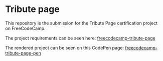 # Tribute page

This repository is the submission for the Tribute Page certification project on FreeCodeCamp.

The project requirements can be seen here: [freecodecamp-tribute-page](https://www.freecodecamp.org/learn/2022/responsive-web-design/build-a-tribute-page-project/build-a-tribute-page)

The rendered project can be seen on this CodePen page: [freecodecamp-tribute-page-pen](https://codepen.io/vioricaviorica/full/pormJej)
